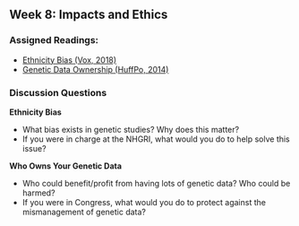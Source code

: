 ## Week 8: Impacts and Ethics 

### Assigned Readings:

- [Ethnicity Bias (Vox, 2018)](https://www.vox.com/science-and-health/2018/10/22/17983568/dna-tests-precision-medicine-genetics-gwas-diversity-all-of-us)
- [Genetic Data Ownership (HuffPo, 2014)](https://www.huffpost.com/entry/who-owns-your-genetic-data_b_5489096)

### Discussion Questions

**Ethnicity Bias**
- What bias exists in genetic studies? Why does this matter? 
- If you were in charge at the NHGRI, what would you do to help solve this issue? 

**Who Owns Your Genetic Data**
- Who could benefit/profit from having lots of genetic data? Who could be harmed?
- If you were in Congress, what would you do to protect against the mismanagement of genetic data?
